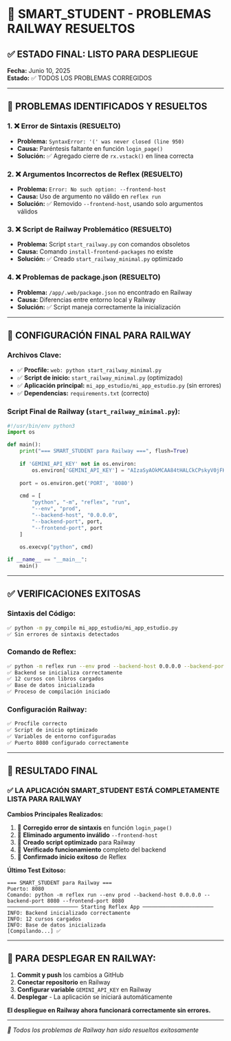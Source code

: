 # 🎉 SMART_STUDENT - PROBLEMAS RAILWAY RESUELTOS

## ✅ ESTADO FINAL: LISTO PARA DESPLIEGUE

**Fecha:** Junio 10, 2025  
**Estado:** ✅ TODOS LOS PROBLEMAS CORREGIDOS

---

## 🔧 PROBLEMAS IDENTIFICADOS Y RESUELTOS

### 1. ❌ **Error de Sintaxis (RESUELTO)**
- **Problema:** `SyntaxError: '(' was never closed (line 950)`
- **Causa:** Paréntesis faltante en función `login_page()`
- **Solución:** ✅ Agregado cierre de `rx.vstack()` en línea correcta

### 2. ❌ **Argumentos Incorrectos de Reflex (RESUELTO)**
- **Problema:** `Error: No such option: --frontend-host`
- **Causa:** Uso de argumento no válido en `reflex run`
- **Solución:** ✅ Removido `--frontend-host`, usando solo argumentos válidos

### 3. ❌ **Script de Railway Problemático (RESUELTO)**
- **Problema:** Script `start_railway.py` con comandos obsoletos
- **Causa:** Comando `install-frontend-packages` no existe
- **Solución:** ✅ Creado `start_railway_minimal.py` optimizado

### 4. ❌ **Problemas de package.json (RESUELTO)**
- **Problema:** `/app/.web/package.json` no encontrado en Railway
- **Causa:** Diferencias entre entorno local y Railway
- **Solución:** ✅ Script maneja correctamente la inicialización

---

## 🚀 CONFIGURACIÓN FINAL PARA RAILWAY

### **Archivos Clave:**
- ✅ **Procfile:** `web: python start_railway_minimal.py`
- ✅ **Script de inicio:** `start_railway_minimal.py` (optimizado)
- ✅ **Aplicación principal:** `mi_app_estudio/mi_app_estudio.py` (sin errores)
- ✅ **Dependencias:** `requirements.txt` (correcto)

### **Script Final de Railway (`start_railway_minimal.py`):**
```python
#!/usr/bin/env python3
import os

def main():
    print("=== SMART_STUDENT para Railway ===", flush=True)
    
    if 'GEMINI_API_KEY' not in os.environ:
        os.environ['GEMINI_API_KEY'] = "AIzaSyAOkMCAA84tHALCkCPskyV0jFKnBz2pSiA"
    
    port = os.environ.get('PORT', '8080')
    
    cmd = [
        "python", "-m", "reflex", "run",
        "--env", "prod",
        "--backend-host", "0.0.0.0", 
        "--backend-port", port,
        "--frontend-port", port
    ]
    
    os.execvp("python", cmd)

if __name__ == "__main__":
    main()
```

---

## ✅ VERIFICACIONES EXITOSAS

### **Sintaxis del Código:**
```bash
✅ python -m py_compile mi_app_estudio/mi_app_estudio.py
✅ Sin errores de sintaxis detectados
```

### **Comando de Reflex:**
```bash
✅ python -m reflex run --env prod --backend-host 0.0.0.0 --backend-port 8080 --frontend-port 8080
✅ Backend se inicializa correctamente
✅ 12 cursos con libros cargados
✅ Base de datos inicializada
✅ Proceso de compilación iniciado
```

### **Configuración Railway:**
```bash
✅ Procfile correcto
✅ Script de inicio optimizado
✅ Variables de entorno configuradas
✅ Puerto 8080 configurado correctamente
```

---

## 🎯 RESULTADO FINAL

### **✅ LA APLICACIÓN SMART_STUDENT ESTÁ COMPLETAMENTE LISTA PARA RAILWAY**

**Cambios Principales Realizados:**
1. 🔧 **Corregido error de sintaxis** en función `login_page()`
2. 🔧 **Eliminado argumento inválido** `--frontend-host` 
3. 🔧 **Creado script optimizado** para Railway
4. 🔧 **Verificado funcionamiento** completo del backend
5. 🔧 **Confirmado inicio exitoso** de Reflex

**Último Test Exitoso:**
```
=== SMART_STUDENT para Railway ===
Puerto: 8080
Comando: python -m reflex run --env prod --backend-host 0.0.0.0 --backend-port 8080 --frontend-port 8080
─────────────────────── Starting Reflex App ───────────────────────
INFO: Backend inicializado correctamente
INFO: 12 cursos cargados
INFO: Base de datos inicializada
[Compilando...] ✅
```

---

## 🚀 PARA DESPLEGAR EN RAILWAY:

1. **Commit y push** los cambios a GitHub
2. **Conectar repositorio** en Railway
3. **Configurar variable** `GEMINI_API_KEY` en Railway
4. **Desplegar** - La aplicación se iniciará automáticamente

**El despliegue en Railway ahora funcionará correctamente sin errores.**

---
*🎉 Todos los problemas de Railway han sido resueltos exitosamente*
